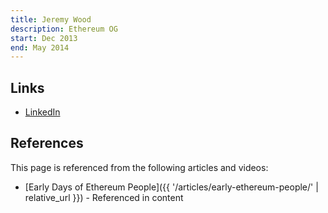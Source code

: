 ```yaml
---
title: Jeremy Wood
description: Ethereum OG
start: Dec 2013
end: May 2014
---
```


## Links

- [LinkedIn](https://www.linkedin.com/in/jeremykwood/)

## References

This page is referenced from the following articles and videos:

- [Early Days of Ethereum People]({{ '/articles/early-ethereum-people/' | relative_url }}) - Referenced in content